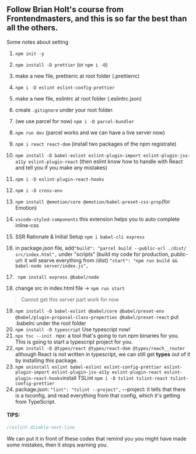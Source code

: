 ## Follow Brian Holt's course from Frontendmasters, and this is so far the best than all the others.

Some notes about setting
1.  `npm init -y`
2.  `npm install -D prettier` (or `npm i -D`)
3.   make a new file, prettierrc at root folder (.prettierrc)
4.   `npm i -D eslint eslint-config-prettier`
5.   make a new file, eslintrc at root folder (.eslintrc.json)
6.   create `.gitignore` under your root folder.
7.   (we use parcel for now) `npm i -D parcel-bundler`
8.   `npm run dev` (parcel works and we can have a live server now)
9.   `npm i react react-dom` (install two packages of the npm registrate)
10.  `npm install -D babel-eslint eslint-plugin-import eslint-plugin-jsx-a11y eslint-plugin-react` (then eslint know how to handle with React and tell you if you make any mistakes)
11.  `npm i -D eslint-plugin-react-hooks`
12.  `npm i -D cross-env`
13.  `npm install @emotion/core @emotion/babel-preset-css-prop`(for Emotion)
14. `vscode-styled-components` this extension helps you to auto complete inline-css
    
15. SSR Rationale & Initial Setup `npm i babel-cli express`
16. in package.json file, add`"build": "parcel build --public-url ./dist/ src/index.html",` under "scripts" (build my code for production, public-url: it will searve everything from /dist) `"start": "npm run build && babel-node server/index.js",`
17. ` npm install express @babel/node`
18. change src in index.html file -> `npm run start`
> Cannot get this server part work for now

19. `npm install -D babel-eslint @babel/core @babel/preset-env @babel/plugin-proposal-class-properties @babel/preset-react` put .babelrc under the root folder
20. `npm install -D typescript` Use typescript now!
21. `npx tsc --init `  npx: a tool that's going to run npm binaries for you. This is going to start a typescript project for you.
22. `npm install -D @types/react @types/react-dom @types/reach__router` although React is not written in typescript, we can still get **types** out of it by installing this package. 
23. `npm uninstall eslint babel-eslint eslint-config-prettier eslint-plugin-import eslint-plugin-jsx-a11y eslint-plugin-react eslint-plugin-react-hooks`install TSLint ` npm i -D tslint tslint-react tslint-config-prettier `
24. package.json: `"lint": "tslint --project",` --project: it tells that there is a tsconfig, and read everything from that config, which it's getting from TypeScript.

#### TIPS:
```js
//eslint-disable-next-line
```
We can put it in front of these codes that remind you you might have made some mistakes, then it stops warning you.

